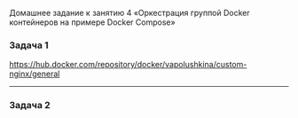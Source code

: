 Домашнее задание к занятию 4 «Оркестрация группой Docker контейнеров на примере Docker Compose»

### Задача 1

https://hub.docker.com/repository/docker/vapolushkina/custom-nginx/general

---
### Задача 2





